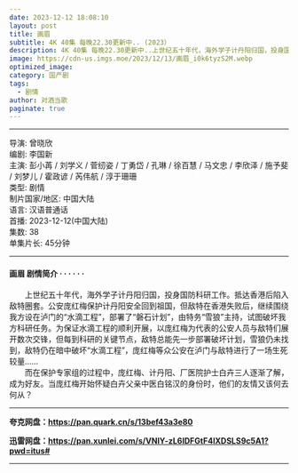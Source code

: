 ```yaml
---
date: 2023-12-12 18:08:10
layout: post
title: 画眉
subtitle: 4K 40集 每晚22.30更新中.. (2023）
description: 4K 40集 每晚22.30更新中..上世纪五十年代，海外学子计丹阳归国，投身国防科研工作。抵达香港后陷入敌特圈套。公安庞红梅保护计丹阳安全回到祖国，但敌特在香港失败后，继续围绕我方设在泸门的“水滴工程”，部署了“磐石计划”，由特务“雪狼”主持，试图破坏我方科研任务...
image: https://cdn-us.imgs.moe/2023/12/13/画眉_i0k6tyzS2M.webp
optimized_image: 
category: 国产剧
tags:
  - 剧情
author: 对酒当歌
paginate: true
---
```


---

导演: 曾晓欣  
编剧: 李国新  
主演: 彭小苒 / 刘学义 / 菅纫姿 / 丁勇岱 / 孔琳 / 徐百慧 / 马文忠 / 李欣泽 / 施予斐 / 刘梦儿 / 霍政谚 / 芮伟航 / 淳于珊珊  
类型: 剧情  
制片国家/地区: 中国大陆  
语言: 汉语普通话  
首播: 2023-12-12(中国大陆)  
集数: 38  
单集片长: 45分钟  

---

#### 画眉 剧情简介 · · · · · ·

　　上世纪五十年代，海外学子计丹阳归国，投身国防科研工作。抵达香港后陷入敌特圈套。公安庞红梅保护计丹阳安全回到祖国，但敌特在香港失败后，继续围绕我方设在泸门的“水滴工程”，部署了“磐石计划”，由特务“雪狼”主持，试图破坏我方科研任务。为保证水滴工程的顺利开展，以庞红梅为代表的公安人员与敌特们展开数次交锋，但每到科研的关键节点，敌特总能先一步部署破坏计划，雪狼仍未找到，敌特仍在暗中破坏“水滴工程”，庞红梅等众公安在泸门与敌特进行了一场生死较量……  
　　而在保护专家组的过程中，庞红梅、计丹阳、厂医院护士白卉三人逐渐了解，成为好友。当庞红梅开始怀疑白卉父亲中医白铭汉的身份时，他们的友情又该何去何从？

---

**夸克网盘：<https://pan.quark.cn/s/13bef43a3e80>**

**迅雷网盘：<https://pan.xunlei.com/s/VNlY-zL6lDFGtF4lXDSLS9c5A1?pwd=itus#>**

---
